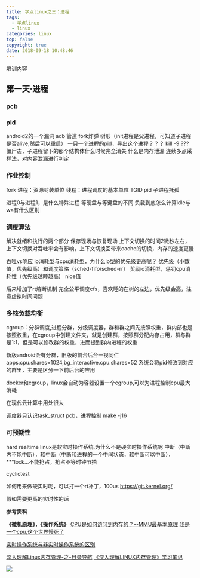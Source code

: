 ```yaml
---
title: 学点linux之三：进程
tags:
  - 学点linux
  - linux
categories: linux
top: false
copyright: true
date: 2018-09-18 10:48:46
---
```

培训内容
<!--more-->

## 第一天·进程

### pcb
### pid

android2的一个漏洞
adb
管道
fork炸弹
树形（init进程是父进程，可知道子进程是否alive,然后可以重启）
一只一个进程的pid，导出这个进程？？？
kill -9 ???
僵尸态，子进程留下的那个结构体什么时候完全消失
什么是内存泄漏
连续多点采样法，对内容泄漏进行判定


### 作业控制
fork
进程：资源封装单位
线程：进程调度的基本单位
TGID pid
子进程托孤

进程0与进程1，是什么特殊进程
等硬盘与等键盘的不同
负载到底怎么计算idle与wa有什么区别

### 调度算法
解决就绪和执行的两个部分
保存现场与恢复现场
上下文切换的时间2微秒左右，上下文切换对吞吐率会有影响，上下文切换回带来cache的切换，内存的速度更慢

吞吐vs响应
io消耗型与cpu消耗型，为什么io型的优先级更高呢？
优先级（小数值，优先级高）和调度策略（sched-fifo/sched-rr）
奖励io消耗型，惩罚cpu消耗性（优先级越睡越高）
nice值

后来增加了rt熔断机制
完全公平调度cfs，喜欢睡的在树的左边，优先级会高，注意虚拟时间问题

### 多核负载均衡
cgroup：分群调度,进程分群，分级调度器，群和群之间先按照权重，群内部也是按照权重，在cgroup中创建文件夹，就是创建群，按照群分配内存占用，群与群是1:1，但是可以修改群的权重，进而提到群内进程的权重

新版android会有分群，旧版的前台后台一视同仁apps:cpu.shares=1024,bg_interactive.cpu.shares=52
系统会将pid修改到对应的群里，主要是区分一下前后台的应用

docker和cgroup，linux会自动为容器设置一个cgroup,可以为进程控制cpu最大消耗

在现代云计算中用处很大

调度器只认识task_struct pcb，进程控制
make -j16

### 可预期性
hard realtime
linux是软实时操作系统,为什么不是硬实时操作系统呢
中断（中断内不能中断），软中断（中断和进程的一个中间状态，软中断可以中断），***lock...不能抢占，抢占不等时钟节拍

cyclictest

如何用来做硬实时呢，可以打一个rt补丁，100us
https://git.kernel.org/

假如需要更高的实时性的话







**参考资料**

**《微机原理》，《操作系统》**
[CPU是如何访问到内存的？--MMU最基本原理](https://mp.weixin.qq.com/s/SdsT6Is0VG84WlzcAkNCJA)
[我是一个cpu,这个世界慢死了]()


[实时操作系统与非实时操作系统的区别](https://blog.csdn.net/bjbz_cxy/article/details/79163162)

[深入理解Linux内存管理-之-目录导航](https://blog.csdn.net/gatieme/article/details/52384965)
[《深入理解LINUX内存管理》学习笔记 ](http://www.uml.org.cn/embeded/201208071.asp)

![](http://static.zhyjor.com/wexin.png)
